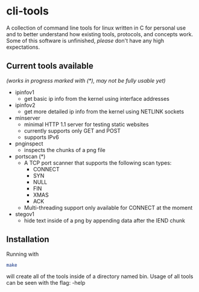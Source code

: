 # cli-tools 

A collection of command line tools for linux written in C for personal use and to better understand how existing tools, protocols, and concepts work. Some of this software is unfinished, *please* don't have any high expectations. 


## Current tools available 
*(works in progress marked with (\*), may not be fully usable yet)*

* ipinfov1
  * get basic ip info from the kernel using interface addresses
* ipinfov2
  * get more detailed ip info from the kernel using NETLINK sockets
* minserver
  * minimal HTTP 1.1 server for testing static websites 
  * currently supports only GET and POST
  * supports IPv6
* pnginspect
  * inspects the chunks of a png file
* portscan (*)
  * A TCP port scanner that supports the following scan types: 
      * CONNECT
      * SYN
      * NULL 
      * FIN 
      * XMAS
      * ACK 
  * Multi-threading support only available for CONNECT at the moment 
* stegov1
  * hide text inside of a png by appending data after the IEND chunk 

<!-- ## dependencies 
* zlib   -->


## Installation

Running with 
```bash
make 
```
will create all of the tools inside of a directory named bin. 
Usage of all tools can be seen with the flag: -help

